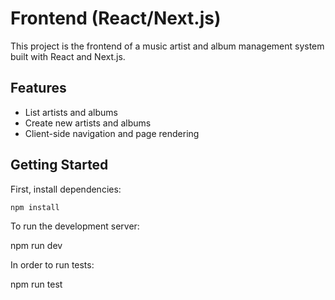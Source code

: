 # Frontend (React/Next.js)

This project is the frontend of a music artist and album management system built with React and Next.js.

## Features

- List artists and albums
- Create new artists and albums
- Client-side navigation and page rendering

## Getting Started

First, install dependencies:

```bash
npm install
```

To run the development server:

npm run dev

In order to run tests:

npm run test
